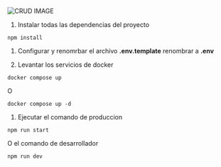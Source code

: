 ![CRUD IMAGE](https://i.ytimg.com/vi/U0NuAXMG3EY/maxresdefault.jpg)

1. Instalar todas las dependencias del proyecto
```
npm install
```

1. Configurar y renomrbar el archivo __.env.template__ renombrar a __.env__

2. Levantar los servicios de docker
```
docker compose up
```
O
```
docker compose up -d
```

1. Ejecutar el comando de produccion
```
npm run start
```

O el comando de desarrollador
```
npm run dev
```

